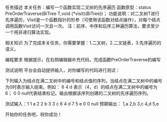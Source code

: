 任务描述
本关任务：编写一个函数实现二叉树的先序遍历
函数原型：status PreOrderTraverse(BiTree T,void (*visit)(BiTree))；
功能说明：对二叉树T进行先序遍历，Visit是一个函数指针的形参（可使用该函数对结点操作），对每个结点调用函数Visit访问一次且一次。
注：前序、中序和后序三种遍历算法，要求至少一个用非递归算法实现。

相关知识
为了完成本关任务，你需要掌握：1.二叉树，2.二叉链表，3.先序遍历的语义。

编程要求
根据提示，在右侧编辑器补充代码，完成函数PreOrderTraverse的编写

测试说明
平台会自动提供输入，对你编写的代码进行测试：

下列输入为结点在满二叉树中的编号和结点值的序列，当结点在满二叉树中的编号为0时表示输入结束。例如： 6 4 d  表示（4，d）的结点在满二叉树中的编号为6； 0 0 null代表结束标记。输出根据该序列创建的二叉树的先序遍历序列。


测试输入：1 1 a    2 2 b     3 3 c    6 4 d    7 5 e    0 0 null
预期输出： 
 1,a 2,b 3,c 4,d 5,e

开始你的任务吧，祝你成功！